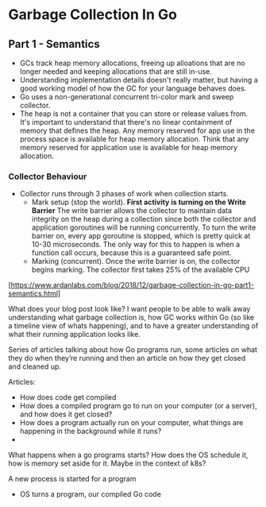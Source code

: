 # Garbage Collection In Go

## Part 1 - Semantics

- GCs track heap memory allocations, freeing up alloations that are no longer needed and keeping allocations that are still in-use.
- Understanding implementation details doesn't really matter, but having a good working model of how the GC for your language behaves does.
- Go uses a non-generational concurrent tri-color mark and sweep collector.
- The heap is not a container that you can store or release values from. It's important to understand that there's no linear containment of memory that defines the heap. Any memory reserved for app use in the process space is available for heap memory allocation. Think that any memory reserved for application use is available for heap memory allocation.

### Collector Behaviour

- Collector runs through 3 phases of work when collection starts.
  - Mark setup (stop the world). **First activity is turning on the Write Barrier** The write barrier allows the collector to maintain data integrity on the heap during a collection since both the collector and application goroutines will be running concurrently. To turn the write barrier on, every app goroutine is stopped, which is pretty quick at 10-30 microseconds. The only way for this to happen is when a function call occurs, because this is a guaranteed safe point.
  - Marking (concurrent). Once the write barrier is on, the collector begins marking. The collector first takes 25% of the available CPU 

[https://www.ardanlabs.com/blog/2018/12/garbage-collection-in-go-part1-semantics.html]

What does your blog post look like?
I want people to be able to walk away understanding what garbage collection is, how GC works within Go (so like a timeline view of whats happening), and to have a greater understanding of what their running application looks like.


Series of articles talking about how Go programs run, some articles on what they do when they’re running and then an article on how they get closed and cleaned up.

Articles:
- How does code get compiled
- How does a compiled program go to run on your computer (or a server), and how does it get closed?
- How does a program actually run on your computer, what things are happening in the background while it runs?
- 
What happens when a go programs starts? How does the OS schedule it, how is memory set aside for it.
Maybe in the context of k8s?

A new process is started for a program

- OS turns a program, our compiled Go code 
